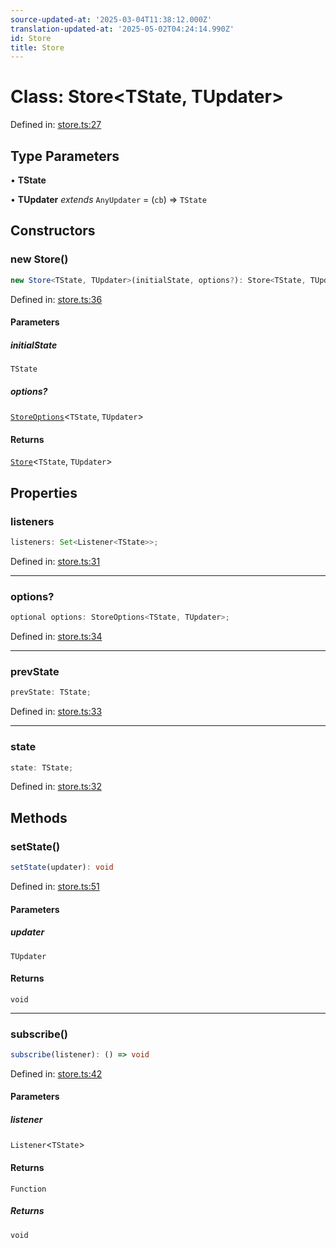 ```yaml
---
source-updated-at: '2025-03-04T11:38:12.000Z'
translation-updated-at: '2025-05-02T04:24:14.990Z'
id: Store
title: Store
---
```


<!-- DO NOT EDIT: this page is autogenerated from the type comments -->

# Class: Store\<TState, TUpdater\>

Defined in: [store.ts:27](https://github.com/TanStack/store/blob/main/packages/store/src/store.ts#L27)

## Type Parameters

• **TState**

• **TUpdater** *extends* `AnyUpdater` = (`cb`) => `TState`

## Constructors

### new Store()

```ts
new Store<TState, TUpdater>(initialState, options?): Store<TState, TUpdater>
```

Defined in: [store.ts:36](https://github.com/TanStack/store/blob/main/packages/store/src/store.ts#L36)

#### Parameters

##### initialState

`TState`

##### options?

[`StoreOptions`](../interfaces/storeoptions.md)\<`TState`, `TUpdater`\>

#### Returns

[`Store`](store.md)\<`TState`, `TUpdater`\>

## Properties

### listeners

```ts
listeners: Set<Listener<TState>>;
```

Defined in: [store.ts:31](https://github.com/TanStack/store/blob/main/packages/store/src/store.ts#L31)

***

### options?

```ts
optional options: StoreOptions<TState, TUpdater>;
```

Defined in: [store.ts:34](https://github.com/TanStack/store/blob/main/packages/store/src/store.ts#L34)

***

### prevState

```ts
prevState: TState;
```

Defined in: [store.ts:33](https://github.com/TanStack/store/blob/main/packages/store/src/store.ts#L33)

***

### state

```ts
state: TState;
```

Defined in: [store.ts:32](https://github.com/TanStack/store/blob/main/packages/store/src/store.ts#L32)

## Methods

### setState()

```ts
setState(updater): void
```

Defined in: [store.ts:51](https://github.com/TanStack/store/blob/main/packages/store/src/store.ts#L51)

#### Parameters

##### updater

`TUpdater`

#### Returns

`void`

***

### subscribe()

```ts
subscribe(listener): () => void
```

Defined in: [store.ts:42](https://github.com/TanStack/store/blob/main/packages/store/src/store.ts#L42)

#### Parameters

##### listener

`Listener`\<`TState`\>

#### Returns

`Function`

##### Returns

`void`
